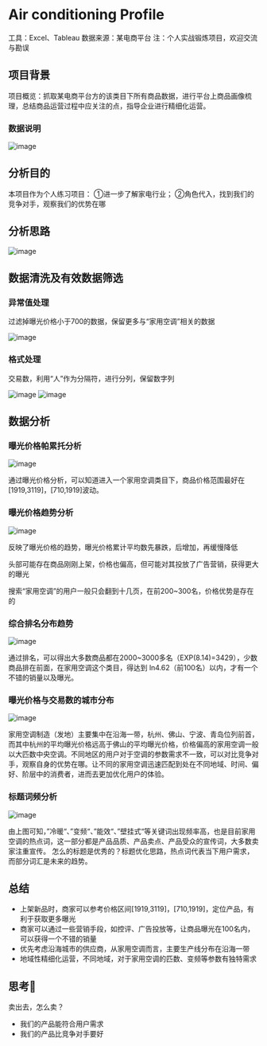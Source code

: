 # Air conditioning Profile
工具：Excel、Tableau
数据来源：某电商平台
注：个人实战锻炼项目，欢迎交流与勘误

## 项目背景
项目概览：抓取某电商平台方的该类目下所有商品数据，进行平台上商品画像梳理，总结商品运营过程中应关注的点，指导企业进行精细化运营。


### 数据说明

![image](数据说明1.png) 

## 分析目的
本项目作为个人练习项目：
①进一步了解家电行业；
②角色代入，找到我们的竞争对手，观察我们的优势在哪

## 分析思路

![image](家用空调.png)

## 数据清洗及有效数据筛选

### 异常值处理

过滤掉曝光价格小于700的数据，保留更多与“家用空调”相关的数据

![image](数据清洗一.png) 

### 格式处理

交易数，利用“人”作为分隔符，进行分列，保留数字列

![image](数据清洗二.png) 
![image](数据清洗三.png) 

## 数据分析

### 曝光价格帕累托分析

![image](曝光价格帕累托分析.png) 

通过曝光价格分析，可以知道进入一个家用空调类目下，商品价格范围最好在[1919,3119]，[710,1919]波动。

### 曝光价格趋势分析

![image](曝光价格趋势分析.png) 

反映了曝光价格的趋势，曝光价格累计平均数先暴跌，后增加，再缓慢降低

头部可能存在商品刚刚上架，价格也偏高，但可能对其投放了广告营销，获得更大的曝光

搜索“家用空调”的用户一般只会翻到十几页，在前200~300名，价格优势是存在的

### 综合排名分布趋势

![image](综合排名分布趋势.png) 

通过排名，可以得出大多数商品都在2000~3000多名（EXP(8.14)=3429），少数商品排在前面，在家用空调这个类目，得达到 ln4.62（前100名）以内，才有一个不错的销量以及曝光。

### 曝光价格与交易数的城市分布

![image](曝光价格与交易数城市分布.png) 

家用空调制造（发地）主要集中在沿海一带，杭州、佛山、宁波、青岛位列前首，而其中杭州的平均曝光价格远高于佛山的平均曝光价格，价格偏高的家用空调一般以大匹数中央空调。不同地区的用户对于空调的参数需求不一致，可以对比竞争对手，观察自身的优势在哪。让不同的家用空调迅速匹配到处在不同地域、时间、偏好、阶层中的消费者，进而去更加优化用户的体验。

### 标题词频分析

![image](标题词频分析.png) 

由上图可知，”冷暖“、”变频“、”能效“、”壁挂式“等关键词出现频率高，也是目前家用空调的热点词，这一部分都是产品品质、产品卖点、产品受众的宣传词，大多数卖家注重宣传。
怎么的标题是优秀的？标题优化思路，热点词代表当下用户需求，而部分词汇是未来的趋势。

## 总结
- 上架新品时，商家可以参考价格区间[1919,3119]，[710,1919]，定位产品，有利于获取更多曝光
- 商家可以通过一些营销手段，如控评、广告投放等，让商品曝光在100名内，可以获得一个不错的销量
- 优先考虑沿海城市的供应商，从家用空调而言，主要生产线分布在沿海一带
- 地域性精细化运营，不同地域，对于家用空调的匹数、变频等参数有独特需求

## 思考🤔
卖出去，怎么卖？
- 我们的产品能符合用户需求
- 我们的产品比竞争对手要好
